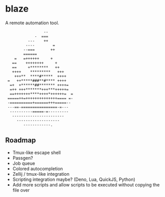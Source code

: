 # blaze
A remote automation tool.
```
                 --           
             -  ===           
          ---    ++           
         ----        =        
        --===       ++        
        ======                
    =   =++++++     +         
   ==    ++++++++     +       
   ==     +********   ++      
   ++++    *********   +++    
    +++**  ****#*****  ++++   
 =   ++*****###**#**** ++++   
  =+  +******##******* ++++=  
  =++ +++*******+++***+++++=  
  ==+++++++****++++*++++++=  =
 =====++=++++++++++++++==== =-
 -==========+======+++=====-- 
 ---==-================-=---  
  ----------=====-=---------  
   -----------------------    
     -------------------      
        ------------.
```

## Roadmap
- Tmux-like escape shell
- Passgen?
- Job queue
- Colored autocompletion
- Zellij / tmux-like integration
- Scripting integration maybe? (Deno, Lua, QuickJS, Python)
- Add more scripts and allow scripts to be executed without copying the file over
